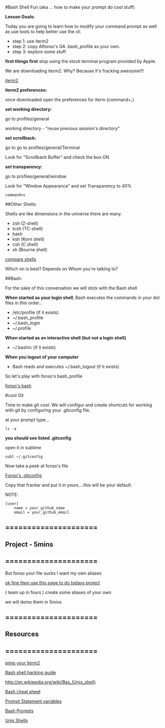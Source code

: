 #Bash Shell Fun
(aka ... how to make your prompt do cool stuff)

**Lesson Goals:**

Today you are going to learn how to modify your command prompt as well as use tools to help better use the cli.

- step 1: use iterm2
- step 2: copy Alfonso's GA .bash_profile as your own.
- step 3: explore some stuff

**first things first** stop using the stock terminal program provided by Apple.

We are downloading iterm2. Why? Because it's fracking awesome!!!

[iterm2](http://iterm2.com/features.html)

**iterm2 preferences:**

once downloaded open the preferences for iterm (command+,)

**set working directory:**

go to profiles/general

working directory - "reuse previous session's directory"

**set scrollback:**

go to go to profiles/general/Terminal

Look for "Scrollback Buffer" and check the box ON

**set transparency:**

go to profiles/general/window

Look for "Window Appearance" and set Transparency to 40% 

	command+u

##Other Shells:

Shells are like dimensions in the universe there are many.

- zsh (Z-shell)
- tcsh (TC-shell)
- bash
- ksh (Korn shell)
- csh (C shell)
- sh (Bourne shell)

[compare shells](http://en.wikipedia.org/wiki/Comparison_of_command_shells)

Which on is best? Depends on Whom you're talking to?

##Bash:

For the sake of this conversation we will stick with the Bash shell

**When started as your login shell**, Bash executes the commands in your dot files in this order...

- /etc/profile (if it exists)
- ~/.bash_profile
- ~/.bash_login
- ~/.profile

**When started as an interactive shell (but not a login shell)**

- ~/.bashrc (if it exists)

**When you logout of your computer**

- Bash reads and executes ~/.bash_logout (if it exists)


So let's play with fonso's bash_profile

[fonso's bash](https://github.com/thefonso/dotfiles/blob/master/.bash_profile)

#cool Git

Time to make git cool. We will configur and create shortcuts for working with git by configuring your .gitconfig file.

at your prompt type...

	ls -a

**you should see listed .gitconfig**

open it in sublime

	subl ~/.gitconfig
	
Now take a peek at fonso's file

[Fonso's .gitconfig](https://github.com/thefonso/dotfiles/blob/master/_gitconfig)

Copy that fracker and put it in yours....this will be your default.

NOTE:

	[user]
		name = your_github_name
		email = your_github_email


## =====================
## Project - 5mins
## =====================

But fonso your file sucks I want my own aliases

[ok fine then use this page to do todays project](http://githowto.com/aliases)

( team up in fours ) create some aliases of your own

we will demo them in 5mins



## =====================
## Resources
## =====================

[pimp your iterm2](http://sage.ucsc.edu/xtal/iterm_tab_customization.html)

[Bash shell hacking guide](http://www.tldp.org/LDP/Bash-Beginners-Guide/Bash-Beginners-Guide.pdf)

http://en.wikipedia.org/wiki/Bas_(Unix_shell)

[Bash cheat sheet](http://cli.learncodethehardway.org/bash_cheat_sheet.pdf)

[Prompt Statement variables](http://ss64.com/bash/syntax-prompt.html)

[Bash Prompts](https://dougbarton.us/Bash/Bash-prompts.html)

[Unix Shells](http://faculty.plattsburgh.edu/jan.plaza/computing/help/shells.html)



 
 




